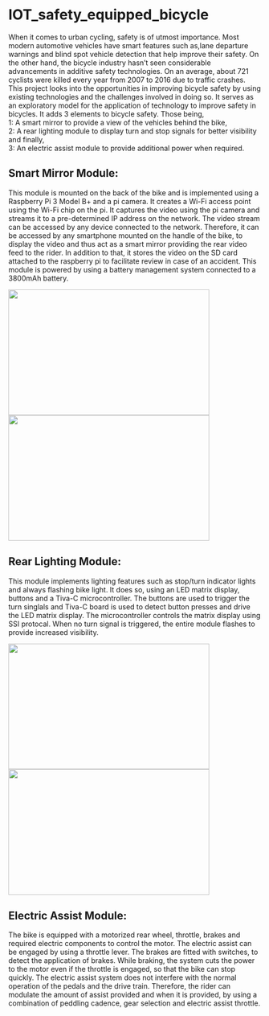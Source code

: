 # IOT_safety_equipped_bicycle
When it comes to urban cycling, safety is of utmost importance. Most modern automotive vehicles have smart features such 
as,lane departure warnings and blind spot vehicle detection that help improve their safety. On the other hand, the bicycle 
industry hasn’t seen considerable advancements in additive safety technologies. On an average, about 721 cyclists were 
killed every year from 2007 to 2016 due to traffic crashes. This project looks into the opportunities in improving bicycle
safety by using existing technologies and the challenges involved in doing so. It serves as an exploratory model for the 
application of technology to improve safety in bicycles. It adds 3 elements to bicycle safety. Those being,  
1: A smart mirror to provide a view of the vehicles behind the bike,  
2: A rear lighting module to display turn and stop signals for better visibility and finally,  
3: An electric assist module to provide additional power when required. 

<h2>Smart Mirror Module:</h2>  
This module is mounted on the back of the bike and is implemented using a Raspberry Pi 3 Model B+ and a pi camera.
It creates a Wi-Fi access point using the Wi-Fi chip on the pi. It captures the video using the pi camera and streams 
it to a pre-determined IP address on the network. The video stream can be accessed by any device connected to the network. 
Therefore, it can be accessed by any smartphone mounted on the handle of the bike, to display the video and thus act as 
a smart mirror providing the rear video feed to the rider. In addition to that, it stores the video on the SD card attached
to the raspberry pi to facilitate review in case of an accident.
This module is powered by using a battery management system connected to a 3800mAh battery. 

<img src="Smart_Mirror/Images/img_1.png" height= "250" width="400"><img src="Smart_Mirror/Images/img_2.png" height=" 250" width="400 ">



<h2>Rear Lighting Module:</h2>  
This module implements lighting features such as stop/turn indicator lights and always flashing bike light. It does so,
using an LED matrix display, buttons and a Tiva-C microcontroller. The buttons are used to trigger the turn singlals 
and Tiva-C board is used to detect button presses and drive the LED matrix display. The microcontroller controls the 
matrix display using SSI protocal. When no turn signal is triggered, the entire module flashes to provide increased
visibility.    

<img src="Lighting_Unit/Images/img_1.png" height= "250" width=" 400"><img src="Lighting_Unit/Images/img_2.png" height=" 250" width="400 ">

<h2>Electric Assist Module:</h2>  
The bike is equipped with a motorized rear wheel, throttle, brakes and required electric components to control the motor. 
The electric assist can be engaged by using a throttle lever. The brakes are fitted with switches, to detect the application
of brakes. While braking, the system cuts the power to the motor even if the throttle is engaged, so that the bike can stop
quickly. The electric assist system does not interfere with the normal operation of the pedals and the drive train. 
Therefore, the rider can modulate the amount of assist provided and when it is provided, by using a combination of 
peddling cadence, gear selection and electric assist throttle.  
